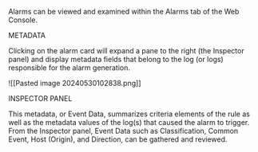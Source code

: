 
Alarms can be viewed and examined within the Alarms tab of the Web Console.


METADATA

Clicking on the alarm card will expand a pane to the right (the Inspector panel) and display metadata fields that belong to the log (or logs) responsible for the alarm generation.

![[Pasted image 20240530102838.png]]


INSPECTOR PANEL

This metadata, or Event Data, summarizes criteria elements of the rule as well as the metadata values of the log(s) that caused the alarm to trigger. From the Inspector panel, Event Data such as Classification, Common Event, Host (Origin), and Direction, can be gathered and reviewed.

